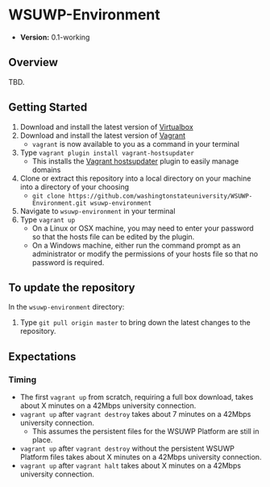 # WSUWP-Environment

* **Version:** 0.1-working

## Overview

TBD.

## Getting Started

1. Download and install the latest version of [Virtualbox](https://www.virtualbox.org/wiki/Downloads)
1. Download and install the latest version of [Vagrant](http://downloads.vagrantup.com/)
	* `vagrant` is now available to you as a command in your terminal
1. Type `vagrant plugin install vagrant-hostsupdater`
	* This installs the [Vagrant hostsupdater](https://github.com/cogitatio/vagrant-hostsupdater) plugin to easily manage domains
1. Clone or extract this repository into a local directory on your machine into a directory of your choosing
	* `git clone https://github.com/washingtonstateuniversity/WSUWP-Environment.git wsuwp-environment`
1. Navigate to `wsuwp-environment` in your terminal
1. Type `vagrant up`
	* On a Linux or OSX machine, you may need to enter your password so that the hosts file can be edited by the plugin.
	* On a Windows machine, either run the command prompt as an administrator or modify the permissions of your hosts file so that no password is required.

## To update the repository

In the `wsuwp-environment` directory:

1. Type `git pull origin master` to bring down the latest changes to the repository.

## Expectations

### Timing

* The first `vagrant up` from scratch, requiring a full box download, takes about X minutes on a 42Mbps university connection.
* `vagrant up` after `vagrant destroy` takes about 7 minutes on a 42Mbps university connection.
	* This assumes the persistent files for the WSUWP Platform are still in place.
* `vagrant up` after `vagrant destroy` without the persistent WSUWP Platform files takes about X minutes on a 42Mbps university connection.
* `vagrant up` after `vagrant halt` takes about X minutes on a 42Mbps university connection.